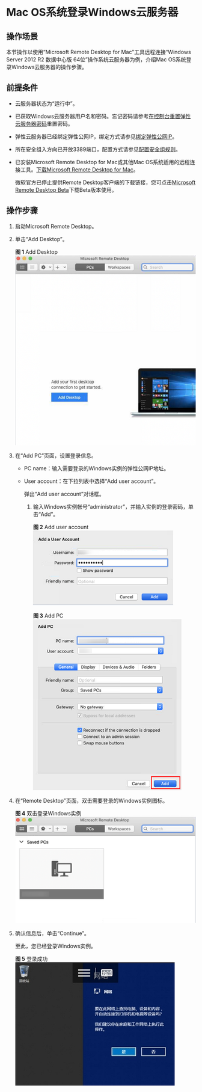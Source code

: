 # Mac OS系统登录Windows云服务器<a name="ZH-CN_TOPIC_0216905452"></a>

## 操作场景<a name="zh-cn_topic_0186715294_section119855715410"></a>

本节操作以使用“Microsoft Remote Desktop for Mac”工具远程连接“Windows Server 2012 R2 数据中心版 64位”操作系统云服务器为例，介绍Mac OS系统登录Windows云服务器的操作步骤。

## 前提条件<a name="zh-cn_topic_0186715294_section30111449112059"></a>

-   云服务器状态为“运行中”。
-   已获取Windows云服务器用户名和密码。忘记密码请参考[在控制台重置弹性云服务器密码](在控制台重置弹性云服务器密码.md)重置密码。
-   弹性云服务器已经绑定弹性公网IP，绑定方式请参见[绑定弹性公网IP](绑定弹性公网IP.md)。

-   所在安全组入方向已开放3389端口，配置方式请参见[配置安全组规则](配置安全组规则.md)。
-   已安装Microsoft Remote Desktop for Mac或其他Mac OS系统适用的远程连接工具。[下载Microsoft Remote Desktop for Mac](https://docs.microsoft.com/zh-cn/windows-server/remote/remote-desktop-services/clients/remote-desktop-mac)。

    微软官方已停止提供Remote Desktop客户端的下载链接，您可点击[Microsoft Remote Desktop Beta](https://install.appcenter.ms/orgs/rdmacios-k2vy/apps/microsoft-remote-desktop-for-mac/distribution_groups/all-users-of-microsoft-remote-desktop-for-mac)下载Beta版本使用。


## 操作步骤<a name="zh-cn_topic_0186715294_section116615151465"></a>

1.  启动Microsoft Remote Desktop。
2.  单击“Add Desktop”。

    **图 1**  Add Desktop<a name="fig276023113838"></a>  
    ![](figures/Add-Desktop.png "Add-Desktop")

3.  在“Add PC”页面，设置登录信息。
    -   PC name：输入需要登录的Windows实例的弹性公网IP地址。
    -   User account：在下拉列表中选择“Add user account”。

        弹出“Add user account”对话框。

        1.  输入Windows实例帐号“administrator”，并输入实例的登录密码，单击“Add”。

            **图 2**  Add user account<a name="fig332991311254"></a>  
            ![](figures/Add-user-account.png "Add-user-account")

            **图 3**  Add PC<a name="fig6992121711259"></a>  
            ![](figures/Add-PC.png "Add-PC")


4.  在“Remote Desktop”页面，双击需要登录的Windows实例图标。

    **图 4**  双击登录Windows实例<a name="fig43761521182519"></a>  
    ![](figures/双击登录Windows实例.png "双击登录Windows实例")

5.  确认信息后，单击“Continue”。

    至此，您已经登录Windows实例。

    **图 5**  登录成功<a name="fig2049392717253"></a>  
    ![](figures/登录成功.png "登录成功")


